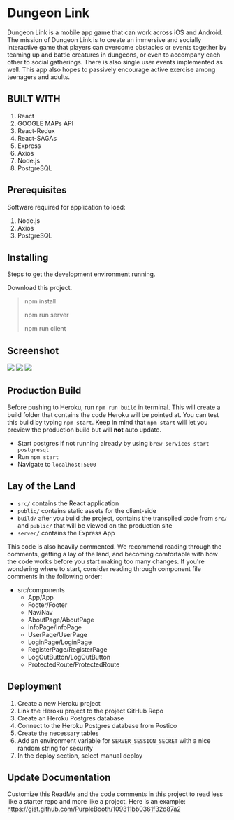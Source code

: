 # Dungeon Link
Dungeon Link is a mobile app game that can work across iOS and Android. The mission of Dungeon Link is to create an immersive and socially interactive game that players can overcome obstacles or events together by teaming up and battle creatures in dungeons, or even to accompany each other to social gatherings. There is also single user events implemented as well. This app also hopes to passively encourage active exercise among teenagers and adults.

## BUILT WITH
1. React
2. GOOGLE MAPs API
3. React-Redux
4. React-SAGAs
5. Express
6. Axios
7. Node.js
8. PostgreSQL


## Prerequisites

Software required for application to load:

1. Node.js
2. Axios
3. PostgreSQL


## Installing

Steps to get the development environment running.

Download this project.

> npm install
> 
> npm run server
> 
> npm run client


## Screenshot

![](https://imgur.com/PoYBloi.png)
![](https://imgur.com/9QF4dVh.png)
![](https://imgur.com/lyvFuPf.png)


## Production Build

Before pushing to Heroku, run `npm run build` in terminal. This will create a build folder that contains the code Heroku will be pointed at. You can test this build by typing `npm start`. Keep in mind that `npm start` will let you preview the production build but will **not** auto update.

* Start postgres if not running already by using `brew services start postgresql`
* Run `npm start`
* Navigate to `localhost:5000`

## Lay of the Land

* `src/` contains the React application
* `public/` contains static assets for the client-side
* `build/` after you build the project, contains the transpiled code from `src/` and `public/` that will be viewed on the production site
* `server/` contains the Express App

This code is also heavily commented. We recommend reading through the comments, getting a lay of the land, and becoming comfortable with how the code works before you start making too many changes. If you're wondering where to start, consider reading through component file comments in the following order:

* src/components
  * App/App
  * Footer/Footer
  * Nav/Nav
  * AboutPage/AboutPage
  * InfoPage/InfoPage
  * UserPage/UserPage
  * LoginPage/LoginPage
  * RegisterPage/RegisterPage
  * LogOutButton/LogOutButton
  * ProtectedRoute/ProtectedRoute

## Deployment

1. Create a new Heroku project
1. Link the Heroku project to the project GitHub Repo
1. Create an Heroku Postgres database
1. Connect to the Heroku Postgres database from Postico
1. Create the necessary tables
1. Add an environment variable for `SERVER_SESSION_SECRET` with a nice random string for security
1. In the deploy section, select manual deploy

## Update Documentation

Customize this ReadMe and the code comments in this project to read less like a starter repo and more like a project. Here is an example: https://gist.github.com/PurpleBooth/109311bb0361f32d87a2
